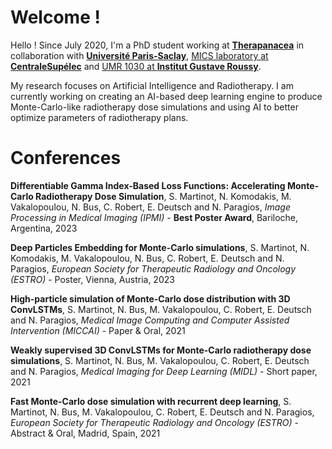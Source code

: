 # Welcome !

Hello ! Since July 2020, I'm a PhD student working at [**Therapanacea**](https://www.therapanacea.eu/) in collaboration with [**Université Paris-Saclay**](https://www.universite-paris-saclay.fr/), [MICS laboratory at **CentraleSupélec**](http://www.mics.centralesupelec.fr/) and [UMR 1030 at **Institut Gustave Roussy**](https://www.gustaveroussy.fr/fr/umr-1030).

My research focuses on Artificial Intelligence and Radiotherapy. I am currently working on creating an AI-based deep learning engine to produce Monte-Carlo-like radiotherapy dose simulations and using AI to better optimize parameters of radiotherapy plans.


# Conferences

**Differentiable Gamma Index-Based Loss Functions: Accelerating Monte-Carlo Radiotherapy Dose Simulation**, S. Martinot, N. Komodakis, M. Vakalopoulou, N. Bus, C. Robert, E. Deutsch and N. Paragios, *Image Processing in Medical Imaging (IPMI)* - **Best Poster Award**, Bariloche, Argentina, 2023

**Deep Particles Embedding for Monte-Carlo simulations**, S. Martinot, N. Komodakis, M. Vakalopoulou, N. Bus, C. Robert, E. Deutsch and N. Paragios, *European Society for Therapeutic Radiology and Oncology (ESTRO)* - Poster, Vienna, Austria, 2023

**High-particle simulation of Monte-Carlo dose distribution with 3D ConvLSTMs**, S. Martinot, N. Bus, M. Vakalopoulou, C. Robert, E. Deutsch and N. Paragios, *Medical Image Computing and Computer Assisted Intervention (MICCAI)* - Paper & Oral, 2021

**Weakly supervised 3D ConvLSTMs for Monte-Carlo radiotherapy dose simulations**, S. Martinot, N. Bus, M. Vakalopoulou, C. Robert, E. Deutsch and N. Paragios, *Medical Imaging for Deep Learning (MIDL)* - Short paper, 2021

__Fast Monte-Carlo dose simulation with recurrent deep learning__, S. Martinot, N. Bus, M. Vakalopoulou, C. Robert, E. Deutsch and N. Paragios, *European Society for Therapeutic Radiology and Oncology (ESTRO)* - Abstract & Oral, Madrid, Spain, 2021


